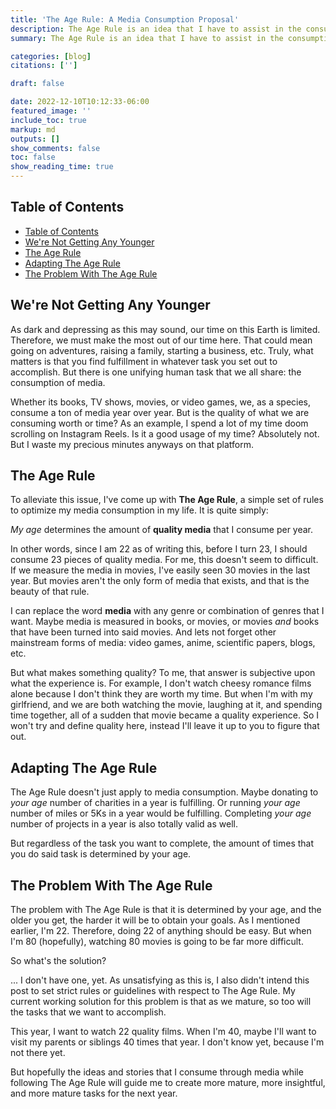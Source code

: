 ```yaml
---
title: 'The Age Rule: A Media Consumption Proposal'
description: The Age Rule is an idea that I have to assist in the consumption of media.
summary: The Age Rule is an idea that I have to assist in the consumption of media.

categories: [blog]
citations: ['']

draft: false

date: 2022-12-10T10:12:33-06:00
featured_image: ''
include_toc: true
markup: md
outputs: []
show_comments: false
toc: false
show_reading_time: true
---
```


## Table of Contents

- [Table of Contents](#table-of-contents)
- [We're Not Getting Any Younger](#were-not-getting-any-younger)
- [The Age Rule](#the-age-rule)
- [Adapting The Age Rule](#adapting-the-age-rule)
- [The Problem With The Age Rule](#the-problem-with-the-age-rule)

## We're Not Getting Any Younger

As dark and depressing as this may sound, our time on this Earth is limited.
Therefore, we must make the most out of our time here. That could mean going on
adventures, raising a family, starting a business, etc. Truly, what matters is
that you find fulfillment in whatever task you set out to accomplish. But there
is one unifying human task that we all share: the consumption of media.

Whether its books, TV shows, movies, or video games, we, as a species, consume a
ton of media year over year. But is the quality of what we are consuming worth
or time? As an example, I spend a lot of my time doom scrolling on Instagram
Reels. Is it a good usage of my time? Absolutely not. But I waste my precious
minutes anyways on that platform.

## The Age Rule

To alleviate this issue, I've come up with **The Age Rule**, a simple set of
rules to optimize my media consumption in my life. It is quite simply:

*My age* determines the amount of **quality media** that I consume per year.

In other words, since I am 22 as of writing this, before I turn 23, I should
consume 23 pieces of quality media. For me, this doesn't seem to difficult. If
we measure the media in movies, I've easily seen 30 movies in the last year. But
movies aren't the only form of media that exists, and that is the beauty of that
rule.

I can replace the word **media** with any genre or combination of genres that I
want. Maybe media is measured in books, or movies, or movies *and* books that
have been turned into said movies. And lets not forget other mainstream forms of
media: video games, anime, scientific papers, blogs, etc.

But what makes something quality? To me, that answer is subjective upon what the
experience is. For example, I don't watch cheesy romance films alone because I
don't think they are worth my time. But when I'm with my girlfriend, and we are
both watching the movie, laughing at it, and spending time together, all of a
sudden that movie became a quality experience. So I won't try and define quality
here, instead I'll leave it up to you to figure that out.

## Adapting The Age Rule

The Age Rule doesn't just apply to media consumption. Maybe donating to *your
age* number of charities in a year is fulfilling. Or running *your age* number
of miles or 5Ks in a year would be fulfilling. Completing *your age* number of
projects in a year is also totally valid as well.

But regardless of the task you want to complete, the amount of times that you do
said task is determined by your age.

## The Problem With The Age Rule

The problem with The Age Rule is that it is determined by your age, and the
older you get, the harder it will be to obtain your goals. As I mentioned
earlier, I'm 22. Therefore, doing 22 of anything should be easy. But when I'm 80
(hopefully), watching 80 movies is going to be far more difficult.

So what's the solution?

... I don't have one, yet. As unsatisfying as this is, I also didn't intend this
post to set strict rules or guidelines with respect to The Age Rule. My current
working solution for this problem is that as we mature, so too will the tasks
that we want to accomplish.

This year, I want to watch 22 quality films. When I'm 40, maybe I'll want to
visit my parents or siblings 40 times that year. I don't know yet, because I'm
not there yet.

But hopefully the ideas and stories that I consume through media while following
The Age Rule will guide me to create more mature, more insightful, and more
mature tasks for the next year.
